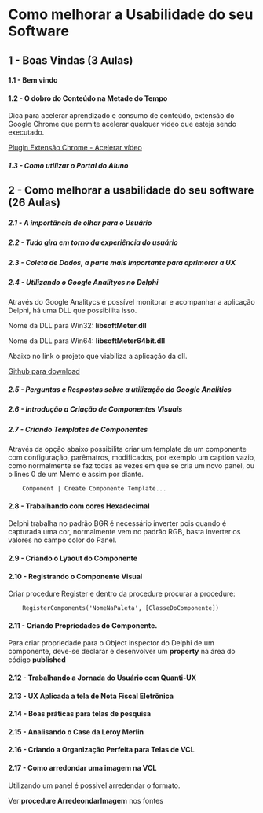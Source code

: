 # Como melhorar a Usabilidade do seu Software

## 1 - Boas Vindas (3 Aulas)

#### 1.1 - Bem vindo

#### 1.2 - O dobro do Conteúdo na Metade do Tempo

Dica para acelerar aprendizado e consumo de conteúdo, extensão do Google Chrome que permite acelerar qualquer vídeo que esteja sendo executado.

[Plugin Extensão Chrome - Acelerar vídeo](https://chromewebstore.google.com/detail/video-speed-controller/nffaoalbilbmmfgbnbgppjihopabppdk?hl=pt-BR&utm_source=chrome-ntp-launcher)

##### 1.3 - Como utilizar o Portal do Aluno

## 2 - Como melhorar a usabilidade do seu software (26 Aulas)

##### 2.1 - A importância de olhar para o Usuário

##### 2.2 - Tudo gira em torno da experiência do usuário

##### 2.3 - Coleta de Dados, a parte mais importante para aprimorar a UX

##### 2.4 - Utilizando o Google Analitycs no Delphi

Através do Google Analitycs é possível monitorar e acompanhar a aplicação Delphi, há uma DLL  que possibilita isso.

Nome da DLL para Win32: **libsoftMeter.dll**

Nome da DLL para Win64: **libsoftMeter64bit.dll**

Abaixo no link o projeto que viabiliza a aplicação da dll.

[Github para download](https://github.com/starmessage/libSoftMeter/blob/master/samples/Delphi-Pascal/delphi-gui-demo/softMeter_globalVar.pas)

##### 2.5 - Perguntas e Respostas sobre a utilização do Google Analitics

##### 2.6 - Introdução a Criação de Componentes Visuais

##### 2.7 - Criando Templates de Componentes

Através da opção abaixo possibilita criar um template de um componente com configuração, parêmatros, modificados, por exemplo um caption vazio, como normalmente se faz todas as vezes em que se cria um novo panel, ou o lines 0 de um Memo e assim por diante.

        Component | Create Componente Template...

#### 2.8 - Trabalhando com cores Hexadecimal

Delphi trabalha no padrão BGR é necessário inverter pois quando é capturada uma cor, normalmente vem no padrão RGB, basta inverter os valores no campo color do Panel.

#### 2.9 - Criando o Lyaout do Componente

#### 2.10 - Registrando o Componente Visual

Criar procedure Register e dentro da procedure procurar a procedure:

        RegisterComponents('NomeNaPaleta', [ClasseDoComponente])

#### 2.11 - Criando Propriedades do Componente.

Para criar propriedade para o Object inspector do Delphi de um componente, deve-se declarar e desenvolver um **property** na área do código **published**

#### 2.12 - Trabalhando a Jornada do Usuário com Quanti-UX

#### 2.13 - UX Aplicada a tela de Nota Fiscal Eletrônica

#### 2.14 - Boas práticas para telas de pesquisa

#### 2.15 - Analisando o Case da Leroy Merlin 

#### 2.16 - Criando a Organização Perfeita para Telas de VCL

#### 2.17 - Como arredondar uma imagem na VCL

Utilizando um panel é possivel arredendar o formato.

Ver **procedure ArredeondarImagem** nos fontes






